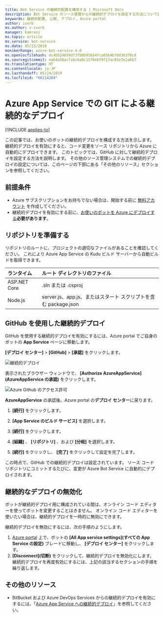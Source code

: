 ```yaml
---
title: Bot Service の継続的配置を構成する | Microsoft Docs
description: Bot Service のソース管理からの継続的デプロイを設定する方法について説明します。
keywords: 継続的配置, 公開, デプロイ, Azure portal
author: ivorb
ms.author: v-ivorb
manager: kamrani
ms.topic: article
ms.service: bot-service
ms.date: 05/23/2019
monikerRange: azure-bot-service-4.0
ms.openlocfilehash: dc4b524659df3fb0b91b54fca65b4b7dd36378cd
ms.sourcegitcommit: ea64a56acfabc6a9c1576ebf9f17ac81e7e2a6b7
ms.translationtype: HT
ms.contentlocale: ja-JP
ms.lasthandoff: 05/24/2019
ms.locfileid: "66214269"
---
```

# <a name="set-up-continuous-deployment"></a>Azure App Service での GIT による継続的なデプロイ

[!INCLUDE [applies-to](./includes/applies-to.md)]

この記事では、お使いのボットの継続的デプロイを構成する方法を示します。 継続的デプロイを有効にすると、コード変更をソース リポジトリから Azure に自動的にデプロイできます。 このトピックでは、GitHub に対して継続的デプロイを設定する方法を説明します。 その他のソース管理システムでの継続的デプロイの設定については、このページの下部にある「その他のリソース」セクションを参照してください。

## <a name="prerequisites"></a>前提条件
- Azure サブスクリプションをお持ちでない場合は、開始する前に [無料アカウント](http://portal.azure.com) を作成してください。
- 継続的デプロイを有効にする前に、[お使いのボットを Azure にデプロイする](bot-builder-deploy-az-cli.md)**必要があります**。

## <a name="prepare-your-repository"></a>リポジトリを準備する
リポジトリのルートに、プロジェクトの適切なファイルがあることを確認してください。 これにより Azure App Service の Kudu ビルド サーバーから自動ビルドを取得できます。 

|ランタイム | ルート ディレクトリのファイル |
|:-------|:---------------------|
| ASP.NET Core | .sln または .csproj |
| Node.js | server.js、app.js、またはスタート スクリプトを含む package.json |


## <a name="continuous-deployment-using-github"></a>GitHub を使用した継続的デプロイ
GitHub を使用する継続的デプロイを有効にするには、Azure portal でご自身のボットの **App Service** ページに移動します。

**[デプロイ センター]**  >  **[GitHub]**  >  **[承認]** をクリックします。

![継続的デプロイ](~/media/azure-bot-build/azure-deployment.png)

表示されたブラウザー ウィンドウで、 **[Authorize AzureAppService]\(AzureAppService の承認\)** をクリックします。 

![Azure Github のアクセス許可](~/media/azure-bot-build/azure-deployment-github.png)

**AzureAppService** の承認後、Azure portal の**デプロイ センター**に戻ります。

1. **[続行]** をクリックします。 

1. **[App Service のビルド サービス]** を選択します。

1. **[続行]** をクリックします。

1. **[組織]** 、 **[リポジトリ]** 、および **[分岐]** を選択します。

1. **[続行]** をクリックし、 **[完了]** をクリックして設定を完了します。

この時点で、GitHub での継続的デプロイは設定されています。 ソース コード リポジトリにコミットするたびに、変更が Azure Bot Service に自動的にデプロイされます。

## <a name="disable-continuous-deployment"></a>継続的なデプロイの無効化

ボットが継続的デプロイ用に構成されている間は、オンライン コード エディターを使ってボットを変更することはきません。 オンライン コード エディターを使いたい場合は、継続的デプロイを一時的に無効にできます。

継続的デプロイを無効にするには、次の手順のようにします。
1. [Azure portal](https://portal.azure.com) 上で、ボットの **[All App service settings]\(すべての App Service の設定\)** ブレードに移動し、 **[デプロイ センター]** をクリックします。 
1. **[Disconnect]\(切断\)** をクリックして、継続的デプロイを無効化にします。 継続的デプロイを再度有効にするには、上記の該当するセクションの手順を繰り返します。

## <a name="additional-resources"></a>その他のリソース
- BitBucket および Azure DevOps Services からの継続的デプロイを有効にするには、「[Azure App Service への継続的デプロイ](https://docs.microsoft.com/en-us/azure/app-service/deploy-continuous-deployment)」を参照してください。



